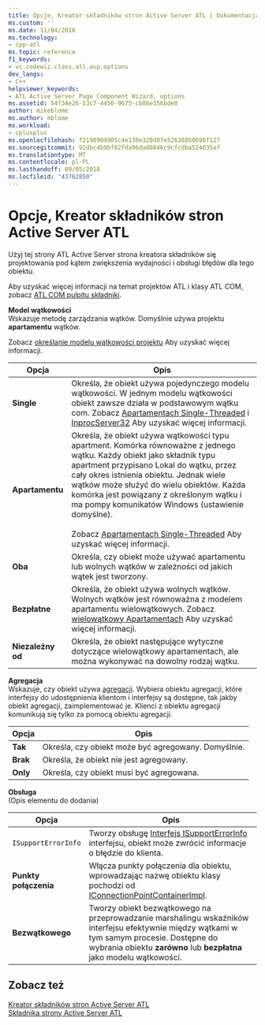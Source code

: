 ```yaml
---
title: Opcje, Kreator składników stron Active Server ATL | Dokumentacja firmy Microsoft
ms.custom: ''
ms.date: 11/04/2016
ms.technology:
- cpp-atl
ms.topic: reference
f1_keywords:
- vc.codewiz.class.atl.asp.options
dev_langs:
- C++
helpviewer_keywords:
- ATL Active Server Page Component Wizard, options
ms.assetid: 54f34e26-53c7-4456-9675-cb86e356bde0
author: mikeblome
ms.author: mblome
ms.workload:
- cplusplus
ms.openlocfilehash: f2198904905c4e130e320d8fe52638850696f127
ms.sourcegitcommit: 92dbc4b9bf82fda96da80846c9cfcdba524035af
ms.translationtype: MT
ms.contentlocale: pl-PL
ms.lasthandoff: 09/05/2018
ms.locfileid: "43762850"
---
```

# <a name="options-atl-active-server-page-component-wizard"></a>Opcje, Kreator składników stron Active Server ATL

Użyj tej strony ATL Active Server strona kreatora składników się projektowania pod kątem zwiększenia wydajności i obsługi błędów dla tego obiektu.

Aby uzyskać więcej informacji na temat projektów ATL i klasy ATL COM, zobacz [ATL COM pulpitu składniki](../../atl/atl-com-desktop-components.md).

**Model wątkowości**  
Wskazuje metodę zarządzania wątków. Domyślnie używa projektu **apartamentu** wątków.

Zobacz [określanie modelu wątkowości projektu](../../atl/specifying-the-threading-model-for-a-project-atl.md) Aby uzyskać więcej informacji.

|Opcja|Opis|
|------------|-----------------|
|**Single**|Określa, że obiekt używa pojedynczego modelu wątkowości. W jednym modelu wątkowości obiekt zawsze działa w podstawowym wątku com. Zobacz [Apartamentach Single-Threaded](/windows/desktop/com/single-threaded-apartments) i [InprocServer32](/windows/desktop/com/inprocserver32) Aby uzyskać więcej informacji.|
|**Apartamentu**|Określa, że obiekt używa wątkowości typu apartment. Komórka równoważne z jednego wątku. Każdy obiekt jako składnik typu apartment przypisano Lokal do wątku, przez cały okres istnienia obiektu. Jednak wiele wątków może służyć do wielu obiektów. Każda komórka jest powiązany z określonym wątku i ma pompy komunikatów Windows (ustawienie domyślne).<br /><br /> Zobacz [Apartamentach Single-Threaded](/windows/desktop/com/single-threaded-apartments) Aby uzyskać więcej informacji.|
|**Oba**|Określa, czy obiekt może używać apartamentu lub wolnych wątków w zależności od jakich wątek jest tworzony.|
|**Bezpłatne**|Określa, że obiekt używa wolnych wątków. Wolnych wątków jest równoważna z modelem apartamentu wielowątkowych. Zobacz [wielowątkowy Apartamentach](/windows/desktop/com/multithreaded-apartments) Aby uzyskać więcej informacji.|
|**Niezależny od**|Określa, że obiekt następujące wytyczne dotyczące wielowątkowy apartamentach, ale można wykonywać na dowolny rodzaj wątku.|

**Agregacja**  
Wskazuje, czy obiekt używa [agregacji](/windows/desktop/com/aggregation). Wybiera obiektu agregacji, które interfejsy do udostępnienia klientom i interfejsy są dostępne, tak jakby obiekt agregacji, zaimplementować je. Klienci z obiektu agregacji komunikują się tylko za pomocą obiektu agregacji.

|Opcja|Opis|
|------------|-----------------|
|**Tak**|Określa, czy obiekt może być agregowany. Domyślnie.|
|**Brak**|Określa, że obiekt nie jest agregowany.|
|**Only**|Określa, czy obiekt musi być agregowana.|

**Obsługa**  
(Opis elementu do dodania)

|Opcja|Opis|
|------------|-----------------|
|`ISupportErrorInfo`|Tworzy obsługę [Interfejs ISupportErrorInfo](../../atl/reference/isupporterrorinfoimpl-class.md) interfejsu, obiekt może zwrócić informacje o błędzie do klienta.|
|**Punkty połączenia**|Włącza punkty połączenia dla obiektu, wprowadzając nazwę obiektu klasy pochodzi od [IConnectionPointContainerImpl](../../atl/reference/iconnectionpointcontainerimpl-class.md).|
|**Bezwątkowego**|Tworzy obiekt bezwątkowego na przeprowadzanie marshalingu wskaźników interfejsu efektywnie między wątkami w tym samym procesie. Dostępne do wybrania obiektu **zarówno** lub **bezpłatna** jako modelu wątkowości.|

## <a name="see-also"></a>Zobacz też

[Kreator składników stron Active Server ATL](../../atl/reference/atl-active-server-page-component-wizard.md)   
[Składnika strony Active Server ATL](../../atl/reference/adding-an-atl-active-server-page-component.md)

